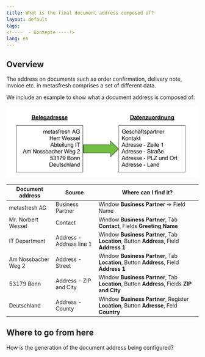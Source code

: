 ```yaml
---
title: What is the final document address composed of?
layout: default
tags:
<!----  - Konzepte ----!>
lang: en
---
```

## Overview

The address on documents such as order confirmation, delivery note, invoice etc. in metasfresh comprises a set of different data.

We include an example to show what a document address is composed of:

![img](../../images/de_belegadresse_versus_daten.png)


|  Document address       | Source                   | Where can I find it?                                                                                  |
| ------------------- | ------------------------ | ---------------------------------------------------------------------------------------------- |
| metasfresh AG       | Business Partner         | Window **Business Partner** => Field Name                                                          |
| Mr. Norbert Wessel  | Contact                  | Window **Business Partner**, Tab **Contact**, Fields **Greeting**,**Name**                 |
| IT Department       | Address  - Address line 1| Window **Business Partner**, Tab **Location**, Button **Address**, Field **Address 1** |
| Am Nossbacher Weg 2 | Address - Street         | Window **Business Partner**, Tab **Location**, Button **Address**, Field **Address 1**        |
| 53179 Bonn          | Address - ZIP and City   | Window **Business Partner**, Tab **Location**, Button **Address**, Fields **ZIP and City**   |
| Deutschland         | Address - County          | Window **Business Partner**, Register **Location**, Button **Adresse**, Feld **Country**          |

## Where to go from here

How is the generation of the document address being configured?




